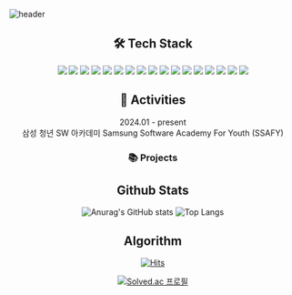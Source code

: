 ![header](https://capsule-render.vercel.app/api?type=waving&color=timeGradient&text=Hi!%20I'm%20Dayoung%20Lee.%20👋&animation=twinkling&fontSize=35&fontAlignY=40&fontAlign=25&height=200)
##

<div align="center">

## 🛠 Tech Stack

<img src="https://img.shields.io/badge/C%23-239120?style=flat-square&logo=sharp&logoColor=white">
<img src="https://img.shields.io/badge/dotnet-512BD4?style=flat-square&logo=.net&logoColor=white">
<img src="https://img.shields.io/badge/WPF-2D2D2D?style=flat-square&logo=windows&logoColor=white">
<img src="https://img.shields.io/badge/MSSQL-CC2927?style=flat-square&logo=microsoft-sql-server&logoColor=white">
<img src="https://img.shields.io/badge/Vue.js-4FC08D?style=flat-square&logo=Vue.js&logoColor=white"> <img src="https://img.shields.io/badge/React-20232A?style=flat-square&logo=React&logoColor=61DAFB"> <img src="https://img.shields.io/badge/HTML5-E34F26?style=flat-square&logo=HTML5&logoColor=white"> 
<img src="https://img.shields.io/badge/CSS3-1572B6?style=flat-square&logo=CSS3&logoColor=white"> <img src="https://img.shields.io/badge/JavaScript-F7DF1E?style=flat-square&logo=JavaScript&logoColor=black"> <img src="https://img.shields.io/badge/Tailwind_CSS-38B2AC?style=flat-square&logo=Tailwind-CSS&logoColor=white"> <img src="https://img.shields.io/badge/Redux-593D88?style=flat-square&logo=Redux&logoColor=white"> <img src="https://img.shields.io/badge/TypeScript-3178C6?style=flat-square&logo=TypeScript&logoColor=white">
<img src="https://img.shields.io/badge/Git-F05032?style=flat-square&logo=Git&logoColor=white"> <img src="https://img.shields.io/badge/GitHub-181717?style=flat-square&logo=GitHub&logoColor=white"> <img src="https://img.shields.io/badge/GitLab-FC6D26?style=flat-square&logo=GitLab&logoColor=white"> <img src="https://img.shields.io/badge/Jira-0052CC?style=flat-square&logo=Jira&logoColor=white"> <img src="https://img.shields.io/badge/Notion-000000?style=flat-square&logo=Notion&logoColor=white">

## 💼 Activities
2024.01 - present   
삼성 청년 SW 아카데미
Samsung Software Academy For Youth (SSAFY)


### 📚 Projects


## Github Stats

 ![Anurag's GitHub stats](https://github-readme-stats.vercel.app/api?username=2dayoung&show_icons=true&theme=dracula)
![Top Langs](https://github-readme-stats.vercel.app/api/top-langs/?username=2dayoung&layout=compact)

## Algorithm
 
[![Hits](https://hits.seeyoufarm.com/api/count/incr/badge.svg?url=https%3A%2F%2Fgithub.com%2F2dayoung%2Fhit-counter&count_bg=%2379C83D&title_bg=%23555555&icon=&icon_color=%23E7E7E7&title=hits&edge_flat=false)](https://hits.seeyoufarm.com)


<!-- [![Solved.ac
프로필](http://mazassumnida.wtf/api/generate_badge?boj=qwrt1245)](https://solved.ac/qwrt1245) -->
[![Solved.ac 
프로필](http://mazassumnida.wtf/api/mini/generate_badge?boj=qwrt1245)](https://solved.ac/qwrt1245)


</div>

 
